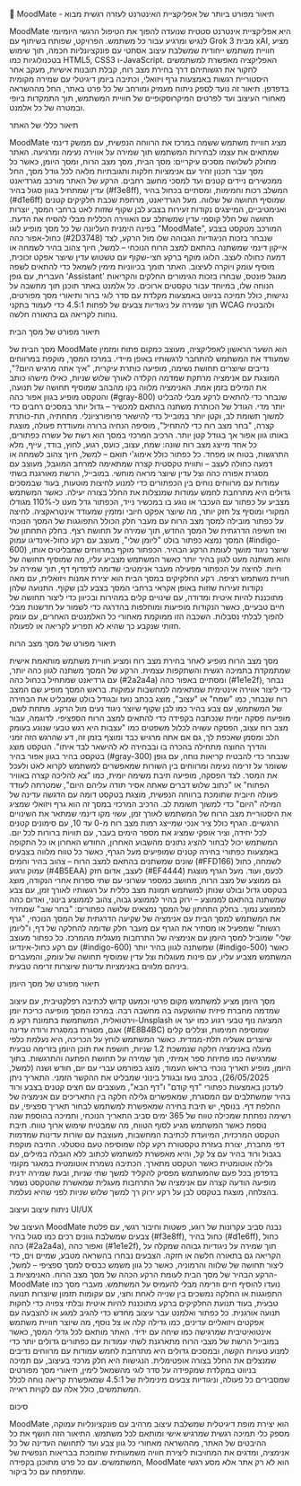 🌟 MoodMate - תיאור מפורט ביותר של אפליקציית האינטרנט לעזרה רגשית
מבוא

MoodMate היא אפליקציית אינטרנט סטטית שנועדה להפוך את הטיפול הרגשי היומיומי לנגיש ומרגיע עבור כל משתמש. הפרויקט, שפותח בשיתוף עם Grok 3 מבית xAI, מציע חוויית משתמש ייחודית שמשלבת עיצוב אסתטי עם פונקציונליות חכמה, תוך שימוש בטכנולוגיות כמו HTML5, CSS3 ו-JavaScript. האפליקציה מאפשרת למשתמשים לחקור את רגשותיהם דרך בחירת מצב רוח, קבלת תובנות אישיות, מעקב אחר היסטוריית רגשות באמצעות גרף ויזואלי, וכתיבה ביומן דיגיטלי עם שמירה מקומית בדפדפן. תיאור זה נועד לספק ניתוח מעמיק ומורחב של כל פרט באתר, החל מההשראה מאחורי העיצוב ועד לפרטים המיקרוסקופיים של חוויית המשתמש, תוך התמקדות ביופי ובמטרה של כל אלמנט.

תיאור כללי של האתר

MoodMate מציג חוויית משתמש ששמה במרכז את הרווחה הנפשית, עם ממשק דינמי שמתאים את עצמו לבחירות המשתמש תוך שמירה על אווירה נעימה ומרגיעה. האתר מחולק לשלושה מסכים עיקריים: מסך הבית, מסך מצב הרוח, ומסך היומן, כאשר כל מסך עבר תכנון זהיר עם אנימציות חלקות ותגובתיות מלאה לכל גודל מסך, החל ממכשירים ניידים קטנים ועד למסכי מחשב רחבים. הרקע של האתר מורכב מגרדיאנט עדין שמתחיל בגוון סגול בהיר (#f3e8ff), המשלב רכות וחמימות, ומסתיים בכחול בהיר (#d1e6ff) שמוסיף תחושה של שלווה. מעל הגרדיאנט, מרחפת שכבת חלקיקים קטנים ואנימטיביים, המייצגים נקודות זעירות בצבע לבן שקוף שזזות לאט ברחבי המסך, יוצרות תחושה של חלל קוסמי עדין שמשתלב עם האווירה הכללית מבלי להסיח את הדעת.
בפינה הימנית העליונה של כל מסך מופיע לוגו "MoodMate", המורכב מטקסט בצבע כחול-אפור כהה (#2D3748) שנבחר בזכות הניגודיות הגבוהה שלו מול הרקע, לצד אייקון דינמי שמשתנה בהתאם למצב הרוח הנוכחי – למשל, חיוך צהוב בהיר לשמחה או דמעה כחולה לעצב. הלוגו מוקף ברקע חצי-שקוף עם טשטוש עדין שיוצר אפקט זכוכית, מוסיף עומק ויוקרה לעיצוב. האתר תומך בכיווניות מימין לשמאל כדי להתאים לשפה העברית, עם גופן 'Assistant' מגוגל פונטס, שבחרו בזכות הגימורים החלקים והקריאות הנוחה שלו, במיוחד עבור טקסטים ארוכים. כל אלמנט באתר תוכנן תוך מחשבה על נגישות, כולל תמיכה בניווט באמצעות מקלדת עם סדר לוגי ברור ותיאורי מסך מפורטים, תוך שמירה על ניגודיות צבעים של לפחות 4.5:1 כדי לעמוד בתקני WCAG ולהבטיח נוחות לקריאה גם בתאורה חלשה.

תיאור מפורט של מסך הבית

מסך הבית של MoodMate הוא השער הראשון לאפליקציה, מעוצב כמקום פתוח ומזמין שמעודד את המשתמש להתחבר לרגשותיו באופן מיידי. במרכז המסך, מוקפת במרווחים נדיבים שיוצרים תחושת נשימה, מופיעה כותרת עיקרית, "איך אתה מרגיש היום?", המוצגת עם אנימציה מרתקת שמדמה הקלדה לאורך שלוש שניות, כאילו מישהו כותב את המילים בזמן אמת. האנימציה מלווה בקו מהבהב שמוסיף תחושה של תנועה, והטקסט מופיע בגוון אפור כהה (#gray-800) שנבחר כדי להתאים לרקע מבלי להבליט יותר מדי. הגודל של הכותרת משתנה בהתאם למכשיר – גדול יותר במסכים רחבים כדי למשוך תשומת לב, וקטן יותר במובייל כדי להישאר פרופורציונלי. מתחתיה, תת-כותרת קצרה, "בחר מצב רוח כדי להתחיל", מוסיפה הנחיה ברורה ומעודדת פעולה, מוצגת באותו גוון אפור אך בגודל קטן יותר.
הרכיב המרכזי במסך הוא רשת של עשרה כפתורים, כל אחד מייצג מצב רוח שונה: שמח, עצוב, כועס, רגוע, לחוץ, בודד, עייף, מלא התרגשות, בטוח או מפחד. כל כפתור כולל אימוג'י תואם – למשל, חיוך צהוב לשמחה או דמעה כחולה לעצב – ותווית טקסטית קצרה שמתאימה למרחב המוגבל, מעוצב עם מסגרת אפורה כהה וצל עדין שיוצר מראה מוחשי. במובייל, הרשת מאורגנת בשתי עמודות עם מרווחים נוחים בין הכפתורים כדי למנוע לחיצות מוטעות, בעוד שבמסכים גדולים היא מתרחבת לחמש עמודות שמנצלות את החלל בצורה יעילה. כאשר המשתמש מצביע על כפתור עם העכבר או נוגע בו במכשיר נייד, הכפתור גדל מעט ל-110% מגודלו המקורי ומוסיף צל חזק יותר, מה שיוצר אפקט חיובי ומזמין שמעודד אינטראקציה. לחיצה על כפתור מובילה למסך מצב הרוח עם מעבר חלק הכולל התפוגגות של המסך הנוכחי ואז חשיפה הדרגתית של המסך החדש, תוך שמירה על תחושת רצף.
בחלק התחתון של המסך נמצא כפתור בולט "ליומן שלי", מעוצב עם רקע כחול-אינדיגו עמוק (#indigo-600) שיוצר ניגוד מושך לעומת הרקע הבהיר. הכפתור מוקף במרווחים שמבליטים אותו, והוא משתנה מעט לגוון בהיר יותר כאשר המשתמש מצביע עליו, מה שמוסיף תחושה של חיות. לחיצה על הכפתור מפעילה מעבר אנימטיבי שדומה לדפדוף דף, תוך שמירה על חוויית משתמש רציפה.
רקע החלקיקים במסך הבית הוא יצירת אמנות ויזואלית, עם מאה נקודות זעירות שזזות באופן אקראי ברחבי המסך בצבע לבן שקוף. התנועה שלהן מתוכננת להיות איטית ומדודה, עם שינויים קלים במהירות ובכיוון כדי ליצור תחושה של חיים טבעיים, כאשר הנקודות מופיעות ומוחלפות בהדרגה כדי לשמור על חדשנות מבלי להפוך לבלתי נסבלות. השכבה הזו ממוקמת מאחורי כל האלמנטים האחרים, עם עומק חזותי שנקבע כך שהיא לא תפריע לקריאה או לפעולה.

תיאור מפורט של מסך מצב הרוח

מסך מצב הרוח מופיע לאחר בחירת מצב רוח ומציע חוויית משתמש מותאמת אישית שמתמקדת בתמיכה רגשית והשתקפות עצמית. הרקע של המסך משתנה לגוון כהה יותר, עם גרדיאנט שמתחיל בכחול כהה (#2a2a4a) ומסתיים באפור כהה (#1e1e2f), נבחר כדי ליצור אווירה אינטימית שמתאימה למחשבות עמוקות. בראש המסך מופיע שם המצב רוח שנבחר, כמו "שמח" או "עצוב", מוצג בכתב נועז ובגודל בולט שמבליט את הבחירה של המשתמש, עם צבע בהיר כמו לבן שקוף שיוצר ניגוד נעים מול הרקע.
מתחת לשם, מופיעה פסקה יומית שנכתבה בקפידה כדי להתאים למצב הרוח הספציפי. לדוגמה, עבור מצב רוח עצוב, הפסקה עשויה לכלול משפטים כמו "עצבות היא רגש טבעי שנוגע בעומק הלב ומסמן שאכפת לך, גם אם אתה מרגיש כבד ומוצף בזמן זה, דע שהרגש הזה זמני והדרך החוצה מתחילה בהכרה בו ובבחירה לא להישאר לבד איתו". הטקסט מוצג בטקסט בהיר בגוון אפור בהיר (#gray-300) שנבחר כדי להבטיח קריאות נוחה, עם גופן ששומר על זרימה נעימה ומרווחים בין השורות שמאפשרים למשתמש לקרוא לאט ולעכל את המסר. לצד הפסקה, מופיעה תיבת משימה יומית, כמו "צא להליכה קצרה באוויר הפתוח" או "כתוב שלוש דברים שאתה אסיר תודה עליהם היום", שמטרתה לעודד פעולה חיובית שתומכת ברווחה הנפשית, מוצגת בטקסט דומה עם הדגשה עדינה של המילה "היום" כדי למשוך תשומת לב.
הרכיב המרכזי במסך זה הוא גרף ויזואלי שמציג את היסטוריית מצב הרוח של המשתמש לאורך זמן, עשוי מקו דינמי שמתאר את השינויים הרגשיים. הגרף כולל ציר אנכי שמייצג רמות מצב רוח מ-0 עד 10, עם סימונים קטנים לכל יחידה, וציר אופקי שמציג את מספר הימים בעבר, עם תוויות ברורות לכל יום. המשתמש יכול לבחור להציג נתונים מהשבוע האחרון, החודש האחרון או כל התקופה באמצעות כפתורי בחירה קטנים שמופיעים מעל הגרף, כאשר כל טווח מלווה בצבעים שונים שמשתנים בהתאם למצב הרוח – צהוב בהיר וחמים (#FFD166) לשמחה, כחול עמוק ורגוע (#4B5EAA) לעצב, אדום חזק (#EF4444) לכעס, ועוד. מעל הגרף מוצגת גם ממוצע של מצב הרוח, מחושב כמספר עשרוני עם שתי ספרות אחרי הנקודה, מוצג בטקסט גדול ובולט שנותן למשתמש תמונת מצב כללית על רגשותיו לאורך זמן, עם צבע שמשתנה בהתאם לממוצע – ירוק בהיר לממוצע גבוה, צהוב לממוצע בינוני, ואדום כהה לממוצע נמוך.
בחלק התחתון של המסך נמצאים שלושה כפתורים: "בחר שוב" שמחזיר את המשתמש למסך הבית עם אנימציה של שקיעה הדרגתית של המסך הנוכחי, "גרף רגשות" שמפעיל או מסתיר את הגרף עם מעבר חלק שדומה להחלקה של דף, ו"ליומן שלי" שמוביל למסך היומן עם אנימציה של התרחבות מעגלית מהמרכז. כל כפתור מעוצב עם רקע כחול-אינדיגו (#indigo-600) שמשתנה לגוון בהיר יותר (#indigo-500) כאשר המשתמש מצביע עליו, עם פינות מעוגלות וצל עדין שמוסיף תחושה של עומק, והמעברים ביניהם מלווים באנימציות עדינות שיוצרות זרימה טבעית.

תיאור מפורט של מסך היומן

מסך היומן מציע למשתמש מקום פרטי וכמעט קדוש לכתיבה רפלקטיבית, עם עיצוב שמדמה מחברת פיזית שהושקעה בה מחשבה רבה. במרכז המסך מופיעה כריכת יומן וירטואלית, המשתמשת בתמונת רקע מ-Unsplash המציגה נוף טבעי רגוע כמו יער או אגם, מסגרת במסגרת ורודה עדינה (#E8B4BC) שמוסיפה חמימות, וצללים קלים שיוצרים אשליה תלת-ממדית. כאשר המשתמש לוחץ על הכריכה, היא נעלמת כלפי מעלה באנימציה חלקה שנמשכת 1.2 שניות, חושפת את תוכן היומן בזרימה טבעית שמרגישה כמו פתיחת ספר אמיתי, תוך שמירה על תחושת הפתעה והתרגשות.
בתוך היומן, מופיע תאריך נוכחי בראש העמוד, מוצג בפורמט עברי עם יום, חודש ושנה (למשל, 26/05/2025), בכתב נועז ובגודל בינוני שמבליט את ההקשר הזמני. התאריך ניתן לעדכון באמצעות כפתורי "דף קודם" ו"דף הבא", מעוצבים עם חצים קטנים בצבע ורוד בהיר שמשתלבים עם המסגרת, שמאפשרים גלילה חלקה בין התאריכים עם אנימציה של החלפת דף. בנוסף, יש תיבת בחירה שמאפשרת למשתמש לבחור תאריך ספציפי, עם רשימה נפתחת שמכילה טווח של 365 ימים סביב התאריך הנוכחי, ותמיכה בהוספת שנה נוספת כאשר המשתמש מגיע לסוף הטווח, מה שמבטיח שימוש ארוך טווח.
תיבת הטקסט המרכזית, המיועדת לכתיבת המחשבות, מעוצבת עם שורות עדינות שמדמות דפי מחברת, יצורת בעזרת טקסטורת רקע קלה שמוסיפה טעם נוסטלגי. התיבה מוקפת בגבול ורוד בהיר עם צל קל, והיא מאפשרת למשתמש לכתוב ללא הגבלה במילים, עם גלילה אוטומטית כאשר הטקסט מתארך. הכתיבה נשמרת אוטומטית במאגר מקומי בדפדפן בכל פעם שהמשתמש מפסיק להקליד למשך שתי שניות, ובעת שמירה ידנית מופיעה הודעה קצרה עם אנימציה של התרחבות מעגלית שמאשרת שהטקסט נשמר בהצלחה, מוצגת בטקסט לבן על רקע ירוק רך למשך שלוש שניות לפני שהיא נעלמת.

ניתוח עיצוב ועיצוב UI/UX

העיצוב של MoodMate נבנה סביב עקרונות של רוגע, פשטות וחיבור רגשי, עם פלטת צבעים שמשלבת גוונים רכים כמו סגול בהיר (#f3e8ff), כחול בהיר (#d1e6ff), כחול כהה (#2a2a4a), ואפור כהה (#1e1e2f), תוך שמירה על ניגודיות גבוהה שמקלה על הקריאה גם בתאורה חלשה או חזקה. הצבעים נבחרו בהשראה מטבע, שמיים וים, כדי ליצור תחושה של שלווה והרמוניה, כאשר כל גוון משמש כבסיס למסך ספציפי – למשל, הרקע הבהיר של מסך הבית לעומת הרקע הכהה של מסך מצב הרוח.
האנימציות ב-MoodMate נועדו להוסיף חיים וזרימה מבלי להעמיס על המשתמש. מעברי מסך כמו התפוגגות או החלקה נמשכים בין שנייה לאחת וחצי, עם עקומות תזמון שיוצרות תנועה טבעית, בעוד תנועת החלקיקים ברקע מתוכננת להיות איטית ובלתי צפויה כדי לחקות תנועה אורגנית. כל כפתור ואלמנט עבר עיצוב מחדש כדי להגיב למגע או להצבעה עם אפקטים ויזואליים עדינים, כמו גדילה קלה או צל נוסף, מה שיוצר חוויית משתמש אינטואיטיבית שמרגישה כמו שיחה עם ידיד.
האתר מותאם לכל גדלי המסך, כאשר במובייל הרשת של מצבי הרוח מתארגנת לשתי עמודות עם כפתורים גדולים יותר כדי למנוע טעויות הקשה, ובמסכים גדולים היא מתרחבת לחמש עמודות עם מרווחים נדיבים שמנצלים את החלל בצורה אופטימלית. הנגישות היא חלק מרכזי בעיצוב, עם תמיכה בניווט במקלדת שמקפידה על סדר לוגי מהשמאל לימין, תיאורי מסך מפורטים שמסבירים כל פעולה, וניגודיות צבעים מינימלית של 4.5:1 שמאפשרת קריאה נוחה לכלל המשתמשים, כולל אלה עם לקויות ראייה.

סיכום

MoodMate הוא יצירת מופת דיגיטלית שמשלבת עיצוב מרהיב עם פונקציונליות עמוקה, מספק כלי תמיכה רגשית שמרגיש אישי ומותאם לכל משתמש. התיאור הזה חושף את כל ההיבטים של האתר, מההשראה מאחורי כל גוון צבע ועד לתחושה העדינה של כל אנימציה, ומדגים את המחויבות ליצירת חוויה משמעותית שתומכת בבריאות הנפשית של המשתמשים. עם כל פרט מתוכנן בקפידה, MoodMate הוא לא רק אתר אלא מסע רגשי שמתפתח עם כל ביקור.
